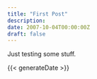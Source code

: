 ```yaml
---
title: "First Post"
description: 
date: 2007-10-04T00:00:00Z
draft: false
---
```

Just testing some stuff.

{{< generateDate >}}
